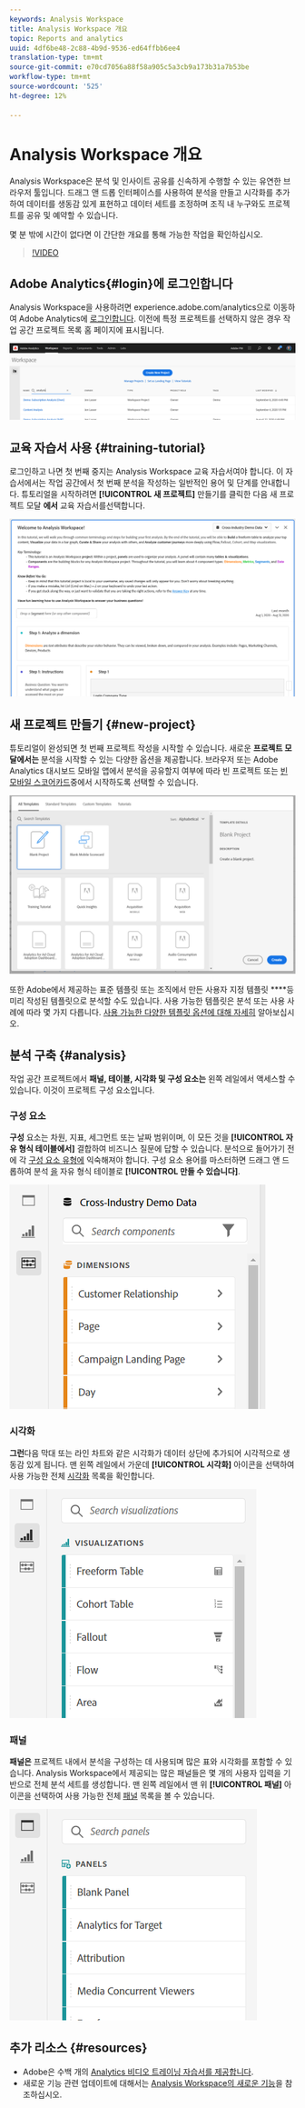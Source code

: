 ```yaml
---
keywords: Analysis Workspace
title: Analysis Workspace 개요
topic: Reports and analytics
uuid: 4df6be48-2c88-4b9d-9536-ed64ffbb6ee4
translation-type: tm+mt
source-git-commit: e70cd7056a88f58a905c5a3cb9a173b31a7b53be
workflow-type: tm+mt
source-wordcount: '525'
ht-degree: 12%

---
```



# Analysis Workspace 개요

Analysis Workspace은 분석 및 인사이트 공유를 신속하게 수행할 수 있는 유연한 브라우저 툴입니다. 드래그 앤 드롭 인터페이스를 사용하여 분석을 만들고 시각화를 추가하여 데이터를 생동감 있게 표현하고 데이터 세트를 조정하며 조직 내 누구와도 프로젝트를 공유 및 예약할 수 있습니다.

몇 분 밖에 시간이 없다면 이 간단한 개요를 통해 가능한 작업을 확인하십시오.

>[!VIDEO](https://video.tv.adobe.com/v/26266/?quality=12)

## Adobe Analytics{#login}에 로그인합니다 

Analysis Workspace을 사용하려면 experience.adobe.com/analytics으로 이동하여 Adobe Analytics에 [로그인합니다](http://experience.adobe.com/analytics). 이전에 특정 프로젝트를 선택하지 않은 경우 작업 공간 프로젝트 목록 홈 페이지에 표시됩니다.

![](assets/login-analytics.png)

## 교육 자습서 사용 {#training-tutorial}

로그인하고 나면 첫 번째 중지는 Analysis Workspace 교육 자습서여야 합니다. 이 자습서에서는 작업 공간에서 첫 번째 분석을 작성하는 일반적인 용어 및 단계를 안내합니다. 튜토리얼을 시작하려면 **[!UICONTROL 새 프로젝트]** 만들기를 클릭한 다음 새 프로젝트 모달 **에서** 교육 자습서를선택합니다.

![](assets/training-tutorial.png)

## 새 프로젝트 만들기 {#new-project}

튜토리얼이 완성되면 첫 번째 프로젝트 작성을 시작할 수 있습니다. 새로운 **프로젝트 모달에서는** 분석을 시작할 수 있는 다양한 옵션을 제공합니다. 브라우저 또는 Adobe Analytics 대시보드 모바일 앱에서 분석을 공유할지 여부에 따라 빈 프로젝트 또는 [빈 모바일 스코어카드](https://docs.adobe.com/content/help/ko-KR/analytics/analyze/mobapp/curator.html)중에서 시작하도록 선택할 수 있습니다.

![](assets/create-new-project.png)

또한 Adobe에서 제공하는 표준 템플릿 또는 조직에서 만든 사용자 지정 템플릿 ****&#x200B;등 미리 작성된 템플릿으로 분석할 수도 있습니다. 사용 가능한 템플릿은 분석 또는 사용 사례에 따라 몇 가지 다릅니다. [사용 가능한 다양한 템플릿 옵션에 대해 자세히](https://docs.adobe.com/content/help/ko-KR/analytics/analyze/analysis-workspace/build-workspace-project/starter-projects.html) 알아보십시오.

## 분석 구축 {#analysis}

작업 공간 프로젝트에서 **패널, 테이블, 시각화 및 구성 요소는** 왼쪽 레일에서 액세스할 수 있습니다. 이것이 프로젝트 구성 요소입니다.

### 구성 요소

**구성** 요소는 차원, 지표, 세그먼트 또는 날짜 범위이며, 이 모든 것을 **[!UICONTROL 자유 형식 테이블에서]** 결합하여 비즈니스 질문에 답할 수 있습니다. 분석으로 들어가기 전에 각 [구성 요소 유형에](/help/analyze/analysis-workspace/components/analysis-workspace-components.md) 익숙해져야 합니다. 구성 요소 용어를 마스터하면 드래그 앤 드롭하여 분석 [을](https://docs.adobe.com/content/help/en/analytics/analyze/analysis-workspace/build-workspace-project/t-freeform-project.html) 자유 형식 테이블로 **[!UICONTROL 만들 수 있습니다]**.

![](assets/build-components.png)

### 시각화

**그런**&#x200B;다음 막대 또는 라인 차트와 같은 시각화가 데이터 상단에 추가되어 시각적으로 생동감 있게 됩니다. 맨 왼쪽 레일에서 가운데 **[!UICONTROL 시각화]** 아이콘을 선택하여 사용 가능한 전체 [시각화](https://docs.adobe.com/content/help/ko-KR/analytics/analyze/analysis-workspace/visualizations/freeform-analysis-visualizations.html) 목록을 확인합니다.

![](assets/build-visualizations.png)

### 패널

**패널은** 프로젝트 내에서 분석을 구성하는 데 사용되며 많은 표와 시각화를 포함할 수 있습니다. Analysis Workspace에서 제공되는 많은 패널들은 몇 개의 사용자 입력을 기반으로 전체 분석 세트를 생성합니다. 맨 왼쪽 레일에서 맨 위 **[!UICONTROL 패널]** 아이콘을 선택하여 사용 가능한 전체 [패널](https://docs.adobe.com/content/help/en/analytics/analyze/analysis-workspace/panels/panels.html) 목록을 볼 수 있습니다.

![](assets/build-panels.png)

## 추가 리소스 {#resources}

* Adobe은 수백 개의 [Analytics 비디오 트레이닝 자습서를 제공합니다](https://docs.adobe.com/content/help/ko-KR/analytics-learn/tutorials/overview.html).
* 새로운 기능 관련 업데이트에 대해서는 [Analysis Workspace의 새로운 기능](/help/analyze/analysis-workspace/new-features-in-analysis-workspace.md)을 참조하십시오.
